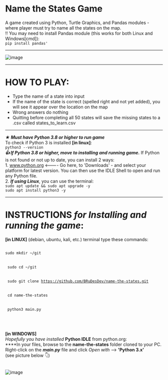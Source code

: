 # Name the States Game
A game created using Python, Turtle Graphics, and Pandas modules - where player must try to name all the states on the map.<br>
‼️ You may need to install Pandas module (this works for both Linux and Windows[cmd]):<br>
<code>pip install pandas'</code><br>

_________________________________________________________________________________________________________________________

![image](https://user-images.githubusercontent.com/103232802/163043248-a41f6616-b810-461c-b43a-dcd60c20f072.png)

_________________________________________________________________________________________________________________________

# HOW TO PLAY:
- Type the name of a state into input
- If the name of the state is correct (spelled right and not yet added), you will see it appear over the location on the map 
- Wrong answers do nothing
- Quitting before completing all 50 states will save the missing states to a .csv called states_to_learn.csv


__________________________________________________________________________________________________________


**_★ Must have Python 3.8 or higher to run game_**<br>
	<t>To check if Python 3 is installed **[in linux]**:<br>
`python3 --version`<br>
**_👍 If Python 3.8 or higher, move to installing and running game._** If Python is not found or not up to date, you can install
2 ways:<br>
<t>1. www.python.org <---- Go here, to 'Downloads' - and select your platform for latest version. You can then use the IDLE Shell
to open and run any Python file.<br>
<t>2. **_If using Linux_**, you can use the terminal:<br>
`sudo apt update && sudo apt upgrade -y`<br>
`sudo apt install python3 -y`<br>


__________________________________________________________________________________________________________

# **INSTRUCTIONS** _for Installing and running the game_:<br>
	
**[in LINUX]** (debian, ubuntu, kali, etc.) terminal type these commands:<br>
<code>	
sudo mkdir ~/git      
</code><br>
<code>
sudo cd ~/git       
</code><br>
<code>
sudo git clone https://github.com/BRuDesDev/name-the-states.git      
</code><br>
<code>
cd name-the-states      
</code><br>
<code>
python3 main.py				
</code><br><br>
	
<t>**[in WINDOWS]**<br>
_Hopefully you have installed_ **Python IDLE** from python.org:<br>
<t>****In your files, browse to the **name-the-states** folder cloned to your PC. Right-click on the **_main.py_** file and click _Open with_ --> **'Python 3.x'**<br>(see picture below 👇)<br><br>

![image](https://user-images.githubusercontent.com/103232802/162651068-e27cfe0a-de9e-4b76-9c30-e8b4c229c6dd.png)
